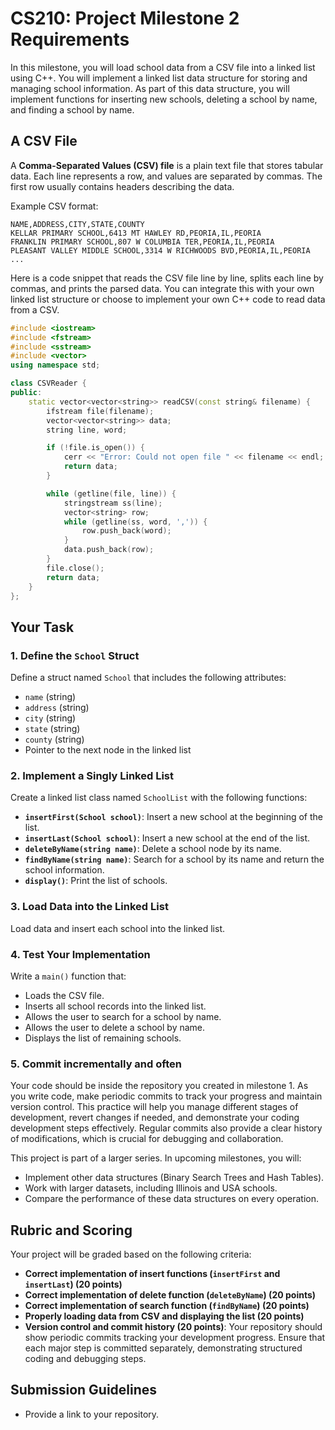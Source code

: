 # CS210: Project Milestone 2 Requirements

In this milestone, you will load school data from a CSV file into a linked list using C++. You will implement a linked list data structure for storing and managing school information. As part of this data structure, you will implement functions for inserting new schools, deleting a school by name, and finding a school by name.

## A CSV File
A **Comma-Separated Values (CSV) file** is a plain text file that stores tabular data. Each line represents a row, and values are separated by commas. The first row usually contains headers describing the data.

Example CSV format:
```
NAME,ADDRESS,CITY,STATE,COUNTY
KELLAR PRIMARY SCHOOL,6413 MT HAWLEY RD,PEORIA,IL,PEORIA
FRANKLIN PRIMARY SCHOOL,807 W COLUMBIA TER,PEORIA,IL,PEORIA
PLEASANT VALLEY MIDDLE SCHOOL,3314 W RICHWOODS BVD,PEORIA,IL,PEORIA
...
```

Here is a code snippet that reads the CSV file line by line, splits each line by commas, and prints the parsed data. You can integrate this with your own linked list structure or choose to implement your own C++ code to read data from a CSV. 

```cpp
#include <iostream>
#include <fstream>
#include <sstream>
#include <vector>
using namespace std;

class CSVReader {
public:
    static vector<vector<string>> readCSV(const string& filename) {
        ifstream file(filename);
        vector<vector<string>> data;
        string line, word;

        if (!file.is_open()) {
            cerr << "Error: Could not open file " << filename << endl;
            return data;
        }

        while (getline(file, line)) {
            stringstream ss(line);
            vector<string> row;
            while (getline(ss, word, ',')) {
                row.push_back(word);
            }
            data.push_back(row);
        }
        file.close();
        return data;
    }
};

```

## Your Task
### 1. Define the `School` Struct
Define a struct named `School` that includes the following attributes:
- `name` (string)
- `address` (string)
- `city` (string)
- `state` (string)
- `county` (string)
- Pointer to the next node in the linked list

### 2. Implement a Singly Linked List
Create a linked list class named `SchoolList` with the following functions:
- **`insertFirst(School school)`**: Insert a new school at the beginning of the list.
- **`insertLast(School school)`**: Insert a new school at the end of the list.
- **`deleteByName(string name)`**: Delete a school node by its name.
- **`findByName(string name)`**: Search for a school by its name and return the school information.
- **`display()`**: Print the list of schools.

### 3. Load Data into the Linked List
Load data and insert each school into the linked list.

### 4. Test Your Implementation
Write a `main()` function that:
- Loads the CSV file.
- Inserts all school records into the linked list.
- Allows the user to search for a school by name.
- Allows the user to delete a school by name.
- Displays the list of remaining schools.

### 5. Commit incrementally and often
Your code should be inside the repository you created in milestone 1. As you write code, make periodic commits to track your progress and maintain version control. This practice will help you manage different stages of development, revert changes if needed, and demonstrate your coding development steps effectively. Regular commits also provide a clear history of modifications, which is crucial for debugging and collaboration.

This project is part of a larger series. In upcoming milestones, you will:
- Implement other data structures (Binary Search Trees and Hash Tables).
- Work with larger datasets, including Illinois and USA schools.
- Compare the performance of these data structures on every operation.

## Rubric and Scoring
Your project will be graded based on the following criteria:
- **Correct implementation of insert functions (`insertFirst` and `insertLast`) (20 points)**
- **Correct implementation of delete function (`deleteByName`) (20 points)**
- **Correct implementation of search function (`findByName`) (20 points)**
- **Properly loading data from CSV and displaying the list (20 points)**
- **Version control and commit history (20 points)**: Your repository should show periodic commits tracking your development progress. Ensure that each major step is committed separately, demonstrating structured coding and debugging steps.

## Submission Guidelines
- Provide a link to your repository. 
